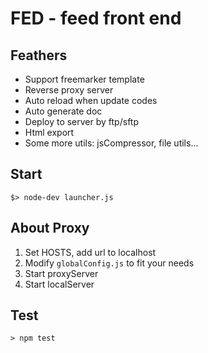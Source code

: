 FED - feed front end
====================

## Feathers

* Support freemarker template
* Reverse proxy server
* Auto reload when update codes
* Auto generate doc
* Deploy to server by ftp/sftp
* Html export
* Some more utils: jsCompressor, file utils...

## Start

	$> node-dev launcher.js

## About Proxy

1. Set HOSTS, add url to localhost
2. Modify `globalConfig.js` to fit your needs
3. Start proxyServer
4. Start localServer

## Test

	> npm test

